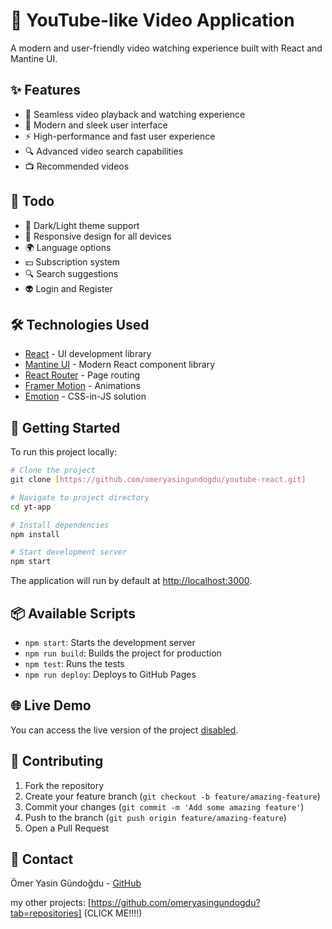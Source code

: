 # 🎥 YouTube-like Video Application

A modern and user-friendly video watching experience built with React and Mantine UI.

## ✨ Features

- 🎥 Seamless video playback and watching experience
- 🎨 Modern and sleek user interface
- ⚡ High-performance and fast user experience
- 🔍 Advanced video search capabilities
- 📺 Recommended videos

## 🎯 Todo

- 🌙 Dark/Light theme support
- 📱 Responsive design for all devices
- 🌍 Language options
- 💵 Subscription system
- 🔍 Search suggestions
- 👽 Login and Register

## 🛠️ Technologies Used

- [React](https://reactjs.org/) - UI development library
- [Mantine UI](https://mantine.dev/) - Modern React component library
- [React Router](https://reactrouter.com/) - Page routing
- [Framer Motion](https://www.framer.com/motion/) - Animations
- [Emotion](https://emotion.sh/) - CSS-in-JS solution

## 🚀 Getting Started

To run this project locally:

```bash
# Clone the project
git clone [https://github.com/omeryasingundogdu/youtube-react.git]

# Navigate to project directory
cd yt-app

# Install dependencies
npm install

# Start development server
npm start
```

The application will run by default at [http://localhost:3000](http://localhost:3000).

## 📦 Available Scripts

- `npm start`: Starts the development server
- `npm run build`: Builds the project for production
- `npm test`: Runs the tests
- `npm run deploy`: Deploys to GitHub Pages

## 🌐 Live Demo

You can access the live version of the project [disabled](...).

## 👥 Contributing

1. Fork the repository
2. Create your feature branch (`git checkout -b feature/amazing-feature`)
3. Commit your changes (`git commit -m 'Add some amazing feature'`)
4. Push to the branch (`git push origin feature/amazing-feature`)
5. Open a Pull Request

## 📧 Contact

Ömer Yasin Gündoğdu - [GitHub](https://github.com/omeryasingundogdu)

my other projects: [https://github.com/omeryasingundogdu?tab=repositories] (CLICK ME!!!!)
